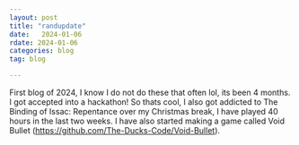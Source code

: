 ```yaml
---
layout: post
title: "randupdate"
date:   2024-01-06
rdate: 2024-01-06
categories: blog
tag: blog

---
```


First blog of 2024, I know I do not do these that often lol, its been 4 months. I got accepted into a hackathon! So thats cool, I also got addicted to The Binding of Issac: Repentance over my Christmas break, I have played 40 hours in the last two weeks. I have also started making a game called Void Bullet (https://github.com/The-Ducks-Code/Void-Bullet).